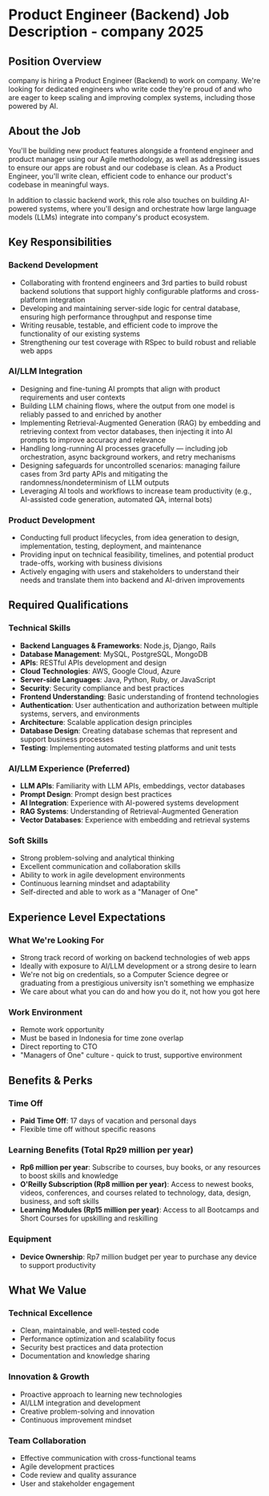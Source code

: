 # Product Engineer (Backend) Job Description - company 2025

## Position Overview
company is hiring a Product Engineer (Backend) to work on company. We're looking for dedicated engineers who write code they're proud of and who are eager to keep scaling and improving complex systems, including those powered by AI.

## About the Job
You'll be building new product features alongside a frontend engineer and product manager using our Agile methodology, as well as addressing issues to ensure our apps are robust and our codebase is clean. As a Product Engineer, you'll write clean, efficient code to enhance our product's codebase in meaningful ways.

In addition to classic backend work, this role also touches on building AI-powered systems, where you'll design and orchestrate how large language models (LLMs) integrate into company's product ecosystem.

## Key Responsibilities

### Backend Development
- Collaborating with frontend engineers and 3rd parties to build robust backend solutions that support highly configurable platforms and cross-platform integration
- Developing and maintaining server-side logic for central database, ensuring high performance throughput and response time
- Writing reusable, testable, and efficient code to improve the functionality of our existing systems
- Strengthening our test coverage with RSpec to build robust and reliable web apps

### AI/LLM Integration
- Designing and fine-tuning AI prompts that align with product requirements and user contexts
- Building LLM chaining flows, where the output from one model is reliably passed to and enriched by another
- Implementing Retrieval-Augmented Generation (RAG) by embedding and retrieving context from vector databases, then injecting it into AI prompts to improve accuracy and relevance
- Handling long-running AI processes gracefully — including job orchestration, async background workers, and retry mechanisms
- Designing safeguards for uncontrolled scenarios: managing failure cases from 3rd party APIs and mitigating the randomness/nondeterminism of LLM outputs
- Leveraging AI tools and workflows to increase team productivity (e.g., AI-assisted code generation, automated QA, internal bots)

### Product Development
- Conducting full product lifecycles, from idea generation to design, implementation, testing, deployment, and maintenance
- Providing input on technical feasibility, timelines, and potential product trade-offs, working with business divisions
- Actively engaging with users and stakeholders to understand their needs and translate them into backend and AI-driven improvements

## Required Qualifications

### Technical Skills
- **Backend Languages & Frameworks**: Node.js, Django, Rails
- **Database Management**: MySQL, PostgreSQL, MongoDB
- **APIs**: RESTful APIs development and design
- **Cloud Technologies**: AWS, Google Cloud, Azure
- **Server-side Languages**: Java, Python, Ruby, or JavaScript
- **Security**: Security compliance and best practices
- **Frontend Understanding**: Basic understanding of frontend technologies
- **Authentication**: User authentication and authorization between multiple systems, servers, and environments
- **Architecture**: Scalable application design principles
- **Database Design**: Creating database schemas that represent and support business processes
- **Testing**: Implementing automated testing platforms and unit tests

### AI/LLM Experience (Preferred)
- **LLM APIs**: Familiarity with LLM APIs, embeddings, vector databases
- **Prompt Design**: Prompt design best practices
- **AI Integration**: Experience with AI-powered systems development
- **RAG Systems**: Understanding of Retrieval-Augmented Generation
- **Vector Databases**: Experience with embedding and retrieval systems

### Soft Skills
- Strong problem-solving and analytical thinking
- Excellent communication and collaboration skills
- Ability to work in agile development environments
- Continuous learning mindset and adaptability
- Self-directed and able to work as a "Manager of One"

## Experience Level Expectations

### What We're Looking For
- Strong track record of working on backend technologies of web apps
- Ideally with exposure to AI/LLM development or a strong desire to learn
- We're not big on credentials, so a Computer Science degree or graduating from a prestigious university isn't something we emphasize
- We care about what you can do and how you do it, not how you got here

### Work Environment
- Remote work opportunity
- Must be based in Indonesia for time zone overlap
- Direct reporting to CTO
- "Managers of One" culture - quick to trust, supportive environment

## Benefits & Perks

### Time Off
- **Paid Time Off**: 17 days of vacation and personal days
- Flexible time off without specific reasons

### Learning Benefits (Total Rp29 million per year)
- **Rp6 million per year**: Subscribe to courses, buy books, or any resources to boost skills and knowledge
- **O'Reilly Subscription (Rp8 million per year)**: Access to newest books, videos, conferences, and courses related to technology, data, design, business, and soft skills
- **Learning Modules (Rp15 million per year)**: Access to all Bootcamps and Short Courses for upskilling and reskilling

### Equipment
- **Device Ownership**: Rp7 million budget per year to purchase any device to support productivity

## What We Value

### Technical Excellence
- Clean, maintainable, and well-tested code
- Performance optimization and scalability focus
- Security best practices and data protection
- Documentation and knowledge sharing

### Innovation & Growth
- Proactive approach to learning new technologies
- AI/LLM integration and development
- Creative problem-solving and innovation
- Continuous improvement mindset

### Team Collaboration
- Effective communication with cross-functional teams
- Agile development practices
- Code review and quality assurance
- User and stakeholder engagement
